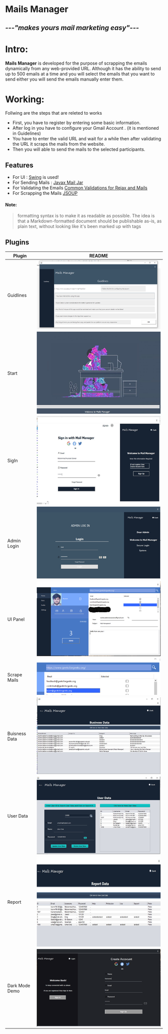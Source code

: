 # Mails Manager
## _---"makes yours mail marketing easy"---_


# Intro:
 **Mails Manager** is developed for the purpose of scrapping the emails dynamically from any web-provided URL. Although it has the ability to send up to 500 emails at a time and you will select the emails that you want to send either you will send the emails manually enter them.

# Working:
Follwing are the steps that are releted to works
    
- First, you have to register by entering some basic information.
- After log in you have to configure your Gmail Account . (it is mentioned in Guidelines)
- You have to enter the valid URL and wait for a while then after validating the URL it scraps the mails from the website.
- Then you will able to send the mails to the selected participants.

## Features

- For UI : [Swing](https://docs.oracle.com/javase/7/docs/api/javax/swing/package-summary.html) is used!
- For Sending Mails : [Javax Mail Jar](https://javaee.github.io/javamail/)
- For Validating the Emails [Common Validations for Rejax and Mails](https://commons.apache.org/proper/commons-validator/)
- For Scrapping the Mails [JSOUP](https://jsoup.org/)

#### Note:


> 
> formatting syntax is to make it as readable
> as possible. The idea is that a
> Markdown-formatted document should be
> publishable as-is, as plain text, without
> looking like it's been marked up with tags
> 




## Plugins



| Plugin | README |
| ------ | ------ |
| Guidlines | ![image](images/Capture.PNG) |
| Start | ![image](images/1.PNG) |
| SigIn | ![image](images/2.PNG) |
| Admin Login | ![image](images/3.PNG) |
| UI Panel | ![image](images/Uipanel.png) |
| Scrape  Mails | ![image](images/scrapmails.PNG) |
| Buisness Data | ![image](images/4.PNG) |
| User Data | ![image](images/5.PNG) |
| Report | ![image](images/6.PNG) |
| Dark Mode Demo | ![image](images/7.PNG) |













